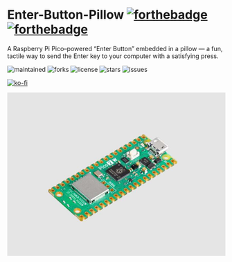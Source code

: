 # Enter-Button-Pillow [![forthebadge](https://forthebadge.com/images/badges/built-with-love.svg)](https://forthebadge.com) [![forthebadge](https://forthebadge.com/images/badges/made-with-python.svg)](https://forthebadge.com)

A Raspberry Pi Pico–powered “Enter Button” embedded in a pillow — a fun, tactile way to send the Enter key to your computer with a satisfying press.

![maintained](https://img.shields.io/badge/maintained-yes-green?style=for-the-badge)
![forks](https://img.shields.io/github/forks/agneay/Enter-Button-Pillow?style=for-the-badge)
![license](https://img.shields.io/github/license/agneay/Enter-Button-Pillow?style=for-the-badge)
![stars](https://img.shields.io/github/stars/agneay/Enter-Button-Pillow?style=for-the-badge)
![issues](https://img.shields.io/github/issues/agneay/Enter-Button-Pillow?style=for-the-badge)

[![ko-fi](https://ko-fi.com/img/githubbutton_sm.svg)](https://ko-fi.com/Y8Y21JGEH6)

![](raspberry_pi_pico2_w.jpg)
